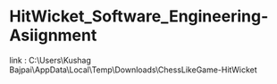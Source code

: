# HitWicket_Software_Engineering-Asiignment

link : C:\Users\Kushag Bajpai\AppData\Local\Temp\Downloads\ChessLikeGame-HitWicket

